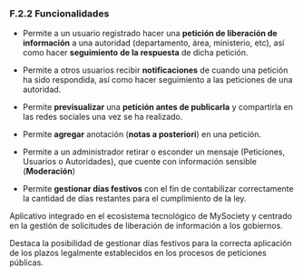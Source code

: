 ### F.2.2 Funcionalidades

* Permite a un usuario registrado hacer una **petición de liberación de información** a una autoridad \(departamento, área, ministerio, etc\), así como hacer **seguimiento** **de la respuesta** de dicha petición.

* Permite a otros usuarios recibir **notificaciones** de cuando una petición ha sido respondida, así como hacer seguimiento a las peticiones de una autoridad.

* Permite **previsualizar** una **petición antes de publicarla** y compartirla en las redes sociales una vez se ha realizado.

* Permite **agregar** anotación \(**notas a posteriori**\) en una petición.

* Permite a un administrador retirar o esconder un mensaje \(Peticiones, Usuarios o Autoridades\), que cuente con información sensible \(**Moderación**\)

* Permite **gestionar días festivos** con el fin de contabilizar correctamente la cantidad de días restantes para el cumplimiento de la ley.

Aplicativo integrado en el ecosistema tecnológico de MySociety y centrado en la gestión de solicitudes de liberación de información a los gobiernos.

Destaca la posibilidad de gestionar días festivos para la correcta aplicación de los plazos legalmente establecidos en los procesos de peticiones públicas.

